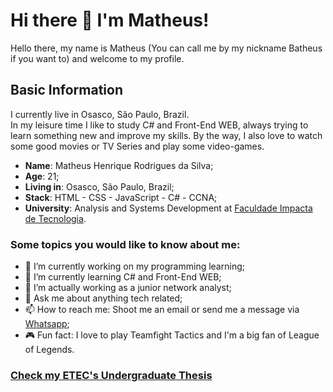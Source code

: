 # Hi there 👋 I'm Matheus!

Hello there, my name is Matheus (You can call me by my nickname Batheus if you want to) and welcome to my profile.

## Basic Information

I currently live in Osasco, São Paulo, Brazil.
<br/>In my leisure time I like to study C# and Front-End WEB, always trying to learn something new and improve my skills. By the way, I also love to watch some good movies or TV Series and play some video-games.

* **Name**: Matheus Henrique Rodrigues da Silva;
* **Age**: 21;
* **Living in**: Osasco, São Paulo, Brazil;
* **Stack**: HTML - CSS - JavaScript - C# - CCNA;
* **University**: Analysis and Systems Development at [Faculdade Impacta de Tecnologia](https://www.impacta.edu.br/).

### Some topics you would like to know about me:

- 🔭 I’m currently working on my programming learning;
- 🌱 I’m currently learning C# and Front-End WEB;
- 💼 I’m actually working as a junior network analyst;
- 💬 Ask me about anything tech related;
- 📫 How to reach me: Shoot me an email or send me a message via [Whatsapp](https://api.whatsapp.com/send?phone=5511970462720&text=Hello%20there%2C%20your%20Github%20profile%20caught%20my%20attention.);
- 🎮 Fun fact: I love to play Teamfight Tactics and I'm a big fan of League of Legends. 

### [Check my ETEC's Undergraduate Thesis](https://github.com/Batheus/Spiser)
